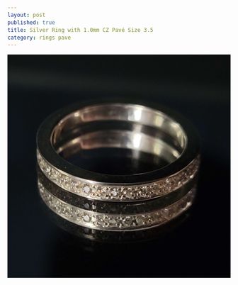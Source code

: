 ```yaml
---
layout: post
published: true
title: Silver Ring with 1.0mm CZ Pavé Size 3.5
category: rings pave
---
```

![pave_silver_CZ_1_0-4-1.jpg](/images/jewelry/rings/pave_silver_CZ_1_0-4-1.jpg)